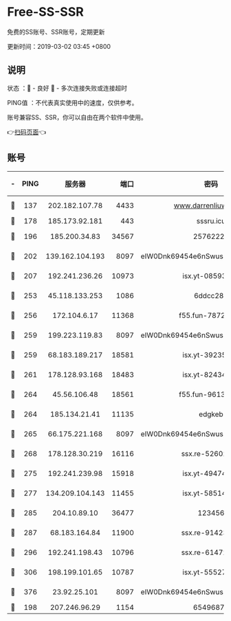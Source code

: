 # Free-SS-SSR

免费的SS账号、SSR账号，定期更新

更新时间：2019-03-02 03:45 +0800

## 说明

状态     ：🙂 - 良好 🙁 - 多次连接失败或连接超时

PING值   ：不代表真实使用中的速度，仅供参考。

账号兼容SS、SSR，你可以自由在两个软件中使用。

👉[扫码页面](https://liesauer.github.io/free-ss-ssr.github.io/)👈

## 账号

|-|PING|服务器|端口|密码|加密方式|区域|
|:----:|:----:|:-----:|-----:|:----:|:----:|:----:|
|🙂|137|202.182.107.78|4433|www.darrenliuwei.com|aes-256-cfb|JP|
|🙂|178|185.173.92.181|443|sssru.icu|rc4-md5|RU|
|🙂|196|185.200.34.83|34567|25762225|aes-256-cfb|US|
|🙂|202|139.162.104.193|8097|eIW0Dnk69454e6nSwuspv9DmS201tQ0D|aes-256-cfb|JP|
|🙂|207|192.241.236.26|10973|isx.yt-08593579|aes-256-cfb|US|
|🙂|253|45.118.133.253|1086|6ddcc286|aes-256-cfb|SG|
|🙂|256|172.104.6.17|11368|f55.fun-78724518|aes-256-cfb|US|
|🙂|259|199.223.119.83|8097|eIW0Dnk69454e6nSwuspv9DmS201tQ0D|aes-256-cfb|US|
|🙂|259|68.183.189.217|18581|isx.yt-39235450|aes-256-cfb|SG|
|🙂|261|178.128.93.168|18483|isx.yt-82434305|aes-256-cfb|SG|
|🙂|264|45.56.106.48|18561|f55.fun-96139570|aes-256-cfb|US|
|🙂|264|185.134.21.41|11135|edgkeb|aes-256-cfb|GB|
|🙂|265|66.175.221.168|8097|eIW0Dnk69454e6nSwuspv9DmS201tQ0D|aes-256-cfb|US|
|🙂|268|178.128.30.219|16116|ssx.re-52602728|aes-256-cfb|SG|
|🙂|275|192.241.239.98|15918|isx.yt-49474525|aes-256-cfb|US|
|🙂|277|134.209.104.143|11455|isx.yt-58514874|aes-256-cfb|SG|
|🙂|285|204.10.89.10|36477|123456|aes-256-cfb|US|
|🙂|287|68.183.164.84|11900|ssx.re-91423865|aes-256-cfb|US|
|🙂|296|192.241.198.43|10796|ssx.re-61472012|aes-256-cfb|US|
|🙂|306|198.199.101.65|10787|isx.yt-55527234|aes-256-cfb|US|
|🙂|376|23.92.25.101|8097|eIW0Dnk69454e6nSwuspv9DmS201tQ0D|aes-256-cfb|US|
|🙂|198|207.246.96.29|1154|65496879|chacha20|US|
